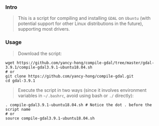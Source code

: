 ### Intro

> This is a script for compiling and installing `GDAL` on `Ubuntu` (with potential support for other Linux distributions in the future), supporting most drivers.

### Usage

> Download the script:
```shell
wget https://github.com/yancy-hong/compile-gdal/tree/master/gdal-3.9.1/compile-gdal3.9.1-ubuntu18.04.sh
# or
git clone https://github.com/yancy-hong/compile-gdal.git
cd gdal-3.9.1
```

> Execute the script in two ways (since it involves environment variables in `~/.bashrc`, avoid using bash or `./` directly):
```shell
. compile-gdal3.9.1-ubuntu18.04.sh # Notice the dot . before the script name  
# or  
source compile-gdal3.9.1-ubuntu18.04.sh
```